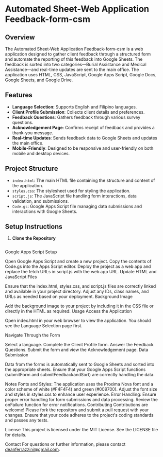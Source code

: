 # Automated Sheet-Web Application Feedback-form-csm

## Overview

The Automated Sheet-Web Application Feedback-form-csm is a web application designed to gather client feedback through a structured form and automate the reporting of this feedback into Google Sheets. The feedback is sorted into two categories—Burial Assistance and Medical Assistance—and real-time updates are sent to the main office. The application uses HTML, CSS, JavaScript, Google Apps Script, Google Docs, Google Sheets, and Google Drive.

## Features

- **Language Selection**: Supports English and Filipino languages.
- **Client Profile Submission**: Collects client details and preferences.
- **Feedback Questions**: Gathers feedback through various survey questions.
- **Acknowledgement Page**: Confirms receipt of feedback and provides a thank-you message.
- **Real-time Updates**: Sends feedback data to Google Sheets and updates the main office.
- **Mobile-Friendly**: Designed to be responsive and user-friendly on both mobile and desktop devices.

## Project Structure

- `index.html`: The main HTML file containing the structure and content of the application.
- `styles.css`: The stylesheet used for styling the application.
- `script.js`: The JavaScript file handling form interactions, data validation, and submissions.
- `Code.gs`: Google Apps Script file managing data submissions and interactions with Google Sheets.

## Setup Instructions

1. **Clone the Repository**

   ```bash git clone https://github.com/dean2699/feedback-form-csm

Google Apps Script Setup

Open Google Apps Script and create a new project.
Copy the contents of Code.gs into the Apps Script editor.
Deploy the project as a web app and replace the fetch URLs in script.js with the web app URL.
Update HTML and JavaScript Files

Ensure that the index.html, styles.css, and script.js files are correctly linked and available in your project directory.
Adjust any IDs, class names, and URLs as needed based on your deployment.
Background Image

Add the background image to your project by including it in the CSS file or directly in the HTML as required.
Usage
Access the Application

Open index.html in your web browser to view the application. You should see the Language Selection page first.

Navigate Through the Form

Select a language.
Complete the Client Profile form.
Answer the Feedback Questions.
Submit the form and view the Acknowledgement page.
Data Submission

Data from the forms is automatically sent to Google Sheets and sorted into the appropriate sheets. Ensure that your Google Apps Script functions (submitForm and submitFeedbackandSort) are correctly handling the data.

Notes
Fonts and Styles: The application uses the Proxima Nova font and a color scheme of white (#F4F4F4) and green (#009700). Adjust the font size and styles in styles.css to enhance user experience.
Error Handling: Ensure proper error handling for form submissions and data processing. Review the onFailure function for error notifications.
Contributing
Contributions are welcome! Please fork the repository and submit a pull request with your changes. Ensure that your code adheres to the project's coding standards and passes any tests.

License
This project is licensed under the MIT License. See the LICENSE file for details.

Contact
For questions or further information, please contact deanferrazzini@gmail.com.